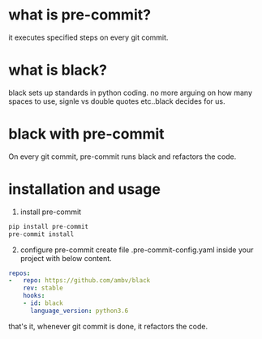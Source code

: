 # what is pre-commit?
it executes specified steps on every git commit.


# what is black?
black sets up standards in python coding.
no more arguing on how many spaces to use, signle vs double quotes etc..black decides for us.


# black with pre-commit
On every git commit, pre-commit runs black and refactors the code.

# installation and usage
1. install pre-commit
```python
pip install pre-commit
pre-commit install
```

2. configure pre-commit
create file .pre-commit-config.yaml inside your project with below content.
```yaml
repos:
-   repo: https://github.com/ambv/black
    rev: stable
    hooks:
    - id: black
      language_version: python3.6
```

that's it, whenever git commit is done, it refactors the code.
